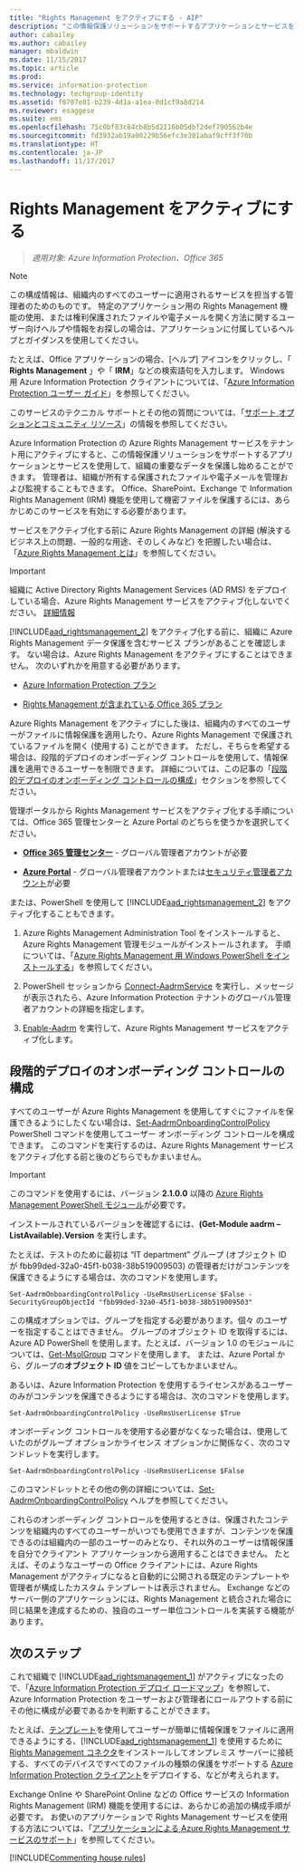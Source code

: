 ```yaml
---
title: "Rights Management をアクティブにする - AIP"
description: "この情報保護ソリューションをサポートするアプリケーションとサービスを使用して、組織の重要な文書や電子メールの保護を開始するには、Azure Rights Management をアクティブにする必要があります。"
author: cabailey
ms.author: cabailey
manager: mbaldwin
ms.date: 11/15/2017
ms.topic: article
ms.prod: 
ms.service: information-protection
ms.technology: techgroup-identity
ms.assetid: f8707e01-b239-4d1a-a1ea-0d1cf9a8d214
ms.reviewer: esaggese
ms.suite: ems
ms.openlocfilehash: 75c0bf83c84cb8b5d2116b05dbf2def790562b4e
ms.sourcegitcommit: fd3932ab19a00229b56efc3e301abaf9cff3f70b
ms.translationtype: HT
ms.contentlocale: ja-JP
ms.lasthandoff: 11/17/2017
---
```

# <a name="activating-azure-rights-management"></a>Rights Management をアクティブにする

>*適用対象: Azure Information Protection、Office 365*

> [!NOTE]
> この構成情報は、組織内のすべてのユーザーに適用されるサービスを担当する管理者のためのものです。 特定のアプリケーション用の Rights Management 機能の使用、または権利保護されたファイルや電子メールを開く方法に関するユーザー向けヘルプや情報をお探しの場合は、アプリケーションに付属しているヘルプとガイダンスを使用してください。
>
> たとえば、Office アプリケーションの場合、[ヘルプ] アイコンをクリックし、「 **Rights Management** 」や「 **IRM**」などの検索語句を入力します。 Windows 用 Azure Information Protection クライアントについては、「[Azure Information Protection ユーザー ガイド](../rms-client/client-user-guide.md)」を参照してください。
>
> このサービスのテクニカル サポートとその他の質問については、「[サポート オプションとコミュニティ リソース](../get-started/information-support.md#support-options-and-community-resources)」の情報を参照してください。

Azure Information Protection の Azure Rights Management サービスをテナント用にアクティブにすると、この情報保護ソリューションをサポートするアプリケーションとサービスを使用して、組織の重要なデータを保護し始めることができます。 管理者は、組織が所有する保護されたファイルや電子メールを管理および監視することもできます。 Office、SharePoint、Exchange で Information Rights Management (IRM) 機能を使用して機密ファイルを保護するには、あらかじめこのサービスを有効にする必要があります。

サービスをアクティブ化する前に Azure Rights Management の詳細 (解決するビジネス上の問題、一般的な用途、そのしくみなど) を把握したい場合は、「[Azure Rights Management とは](../understand-explore/what-is-azure-rms.md)」を参照してください。

> [!IMPORTANT]
> 組織に Active Directory Rights Management Services (AD RMS) をデプロイしている場合、Azure Rights Management サービスをアクティブ化しないでください。 [詳細情報](prepare-environment-adrms.md)

[!INCLUDE[aad_rightsmanagement_2](../includes/aad_rightsmanagement_2_md.md)] をアクティブ化する前に、組織に Azure Rights Management データ保護を含むサービス プランがあることを確認します。 ない場合は、Azure Rights Management をアクティブにすることはできません。 次のいずれかを用意する必要があります。

- [Azure Information Protection プラン](https://www.microsoft.com/cloud-platform/azure-information-protection-pricing) 

- [Rights Management が含まれている Office 365 プラン](http://download.microsoft.com/download/E/C/F/ECF42E71-4EC0-48FF-AA00-577AC14D5B5C/Azure_Information_Protection_licensing_datasheet_EN-US.pdf)

Azure Rights Management をアクティブにした後は、組織内のすべてのユーザーがファイルに情報保護を適用したり、Azure Rights Management で保護されているファイルを開く (使用する) ことができます。 ただし、そちらを希望する場合は、段階的デプロイのオンボーディング コントロールを使用して、情報保護を適用できるユーザーを制限できます。 詳細については、この記事の「[段階的デプロイのオンボーディング コントロールの構成](#configuring-onboarding-controls-for-a-phased-deployment)」セクションを参照してください。

管理ポータルから Rights Management サービスをアクティブ化する手順については、Office 365 管理センターと Azure Portal のどちらを使うかを選択してください。

- [**Office 365 管理センター**](activate-office365.md) - グローバル管理者アカウントが必要

- [**Azure Portal**](activate-azure.md) - グローバル管理者アカウントまたは[セキュリティ管理者アカウント](https://docs.microsoft.com/azure/active-directory/active-directory-assign-admin-roles)が必要

または、PowerShell を使用して [!INCLUDE[aad_rightsmanagement_2](../includes/aad_rightsmanagement_2_md.md)] をアクティブ化することもできます。

1. Azure Rights Management Administration Tool をインストールすると、Azure Rights Management 管理モジュールがインストールされます。 手順については、「[Azure Rights Management 用 Windows PowerShell をインストールする](../deploy-use/install-powershell.md)」を参照してください。

2. PowerShell セッションから [Connect-AadrmService](/powershell/module/aadrm/connect-aadrmservice) を実行し、メッセージが表示されたら、Azure Information Protection テナントのグローバル管理者アカウントの詳細を指定します。

3. [Enable-Aadrm](/powershell/module/aadrm/enable-aadrm) を実行して、Azure Rights Management サービスをアクティブ化します。

## <a name="configuring-onboarding-controls-for-a-phased-deployment"></a>段階的デプロイのオンボーディング コントロールの構成
すべてのユーザーが Azure Rights Management を使用してすぐにファイルを保護できるようにしたくない場合は、[Set-AadrmOnboardingControlPolicy](/powershell/module/aadrm/set-aadrmonboardingcontrolpolicy) PowerShell コマンドを使用してユーザー オンボーディング コントロールを構成できます。 このコマンドを実行するのは、Azure Rights Management サービスをアクティブ化する前と後のどちらでもかまいません。

> [!IMPORTANT]
> このコマンドを使用するには、バージョン **2.1.0.0** 以降の [Azure Rights Management PowerShell モジュール](https://go.microsoft.com/fwlink/?LinkId=257721)が必要です。
>
> インストールされているバージョンを確認するには、**(Get-Module aadrm –ListAvailable).Version** を実行します。

たとえば、テストのために最初は “IT department” グループ (オブジェクト ID が fbb99ded-32a0-45f1-b038-38b519009503) の管理者だけがコンテンツを保護できるようにする場合は、次のコマンドを使用します。

```
Set-AadrmOnboardingControlPolicy -UseRmsUserLicense $False -SecurityGroupObjectId "fbb99ded-32a0-45f1-b038-38b519009503"
```

この構成オプションでは、グループを指定する必要があります。個々 のユーザーを指定することはできません。 グループのオブジェクト ID を取得するには、Azure AD PowerShell を使用します。たとえば、バージョン 1.0 のモジュールについては、[Get-MsolGroup](/powershell/msonline/v1/get-msolgroup) コマンドを使用します。 または、Azure Portal から、グループの**オブジェクト ID** 値をコピーしてもかまいません。

あるいは、Azure Information Protection を使用するライセンスがあるユーザーのみがコンテンツを保護できるようにする場合は、次のコマンドを使用します。

```
Set-AadrmOnboardingControlPolicy -UseRmsUserLicense $True
```

オンボーディング コントロールを使用する必要がなくなった場合は、使用していたのがグループ オプションかライセンス オプションかに関係なく、次のコマンドレットを実行します。

```
Set-AadrmOnboardingControlPolicy -UseRmsUserLicense $False
```


このコマンドレットとその他の例の詳細については、[Set-AadrmOnboardingControlPolicy](/powershell/aadrm/vlatest/set-aadrmonboardingcontrolpolicy) ヘルプを参照してください。

これらのオンボーディング コントロールを使用するときは、保護されたコンテンツを組織内のすべてのユーザーがいつでも使用できますが、コンテンツを保護できるのは組織内の一部のユーザーのみとなり、それ以外のユーザーは情報保護を自分でクライアント アプリケーションから適用することはできません。 たとえば、そのようなユーザーの Office クライアントには、Azure Rights Management がアクティブになると自動的に公開される既定のテンプレートや管理者が構成したカスタム テンプレートは表示されません。  Exchange などのサーバー側のアプリケーションには、Rights Management と統合された場合に同じ結果を達成するための、独自のユーザー単位コントロールを実装する機能があります。


## <a name="next-steps"></a>次のステップ
これで組織で [!INCLUDE[aad_rightsmanagement_1](../includes/aad_rightsmanagement_1_md.md)] がアクティブになったので、「[Azure Information Protection デプロイ ロードマップ](../plan-design/deployment-roadmap.md)」を参照して、Azure Information Protection をユーザーおよび管理者にロールアウトする前にその他に構成が必要であるかを判断することができます。 

たとえば、[テンプレート](configure-policy-templates.md)を使用してユーザーが簡単に情報保護をファイルに適用できるようにする、[!INCLUDE[aad_rightsmanagement_1](../includes/aad_rightsmanagement_1_md.md)] を使用するために [Rights Management コネクタ](deploy-rms-connector.md)をインストールしてオンプレミス サーバーに接続する、すべてのデバイスですべてのファイルの種類の保護をサポートする [Azure Information Protection クライアント](../rms-client/aip-client.md)をデプロイする、などが考えられます。 

Exchange Online や SharePoint Online などの Office サービスの Information Rights Management (IRM) 機能を使用するには、あらかじめ追加の構成手順が必要です。 お使いのアプリケーションで Rights Management サービスを使用する方法については、「[アプリケーションによる Azure Rights Management サービスのサポート](../understand-explore/applications-support.md)」を参照してください。


[!INCLUDE[Commenting house rules](../includes/houserules.md)]
